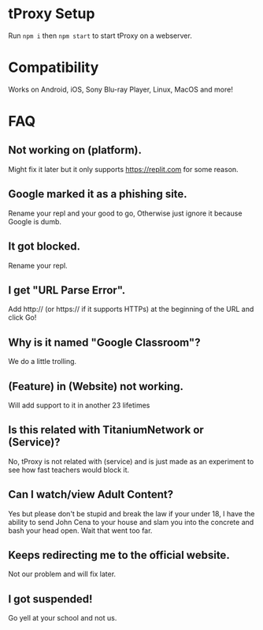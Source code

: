 # tProxy Setup
Run `npm i` then `npm start` to start tProxy on a webserver.
# Compatibility
Works on Android, iOS, Sony Blu-ray Player, Linux, MacOS and more!
# FAQ
## Not working on (platform).
Might fix it later but it only supports https://replit.com for some reason.
## Google marked it as a phishing site.
Rename your repl and your good to go, Otherwise just ignore it because Google is dumb.
## It got blocked.
Rename your repl.
## I get "URL Parse Error".
Add http:// (or https:// if it supports HTTPs) at the beginning of the URL and click Go!
## Why is it named "Google Classroom"?
We do a little trolling.
## (Feature) in (Website) not working.
Will add support to it in another 23 lifetimes
## Is this related with TitaniumNetwork or (Service)?
No, tProxy is not related with (service) and is just made as an experiment to see how fast teachers would block it.
## Can I watch/view Adult Content?
Yes but please don't be stupid and break the law if your under 18, I have the ability to send John Cena to your house and slam you into the concrete and bash your head open. Wait that went too far.
## Keeps redirecting me to the official website.
Not our problem and will fix later.
## I got suspended!
Go yell at your school and not us.
